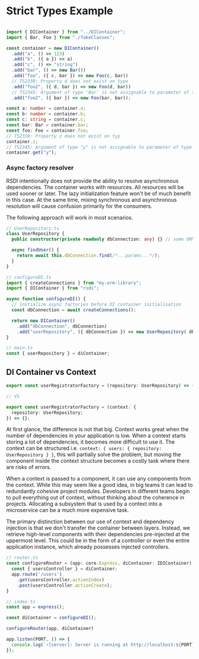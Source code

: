 # Strict Types Example


```typescript

import { DIContainer } from "../DIContainer";
import { Bar, Foo } from "./fakeClasses";

const container = new DIContainer()
  .add("a", () => 123)
  .add("b", ({ a }) => a)
  .add("c", () => "string")
  .add("bar", () => new Bar())
  .add("foo", ({ c, bar }) => new Foo(c, bar))
  // TS2339: Property d does not exist on type
  .add("foo2", ({ d, bar }) => new Foo(d, bar))
  // TS2345: Argument of type 'Bar' is not assignable to parameter of type 'string'.
  .add("foo2", ({ bar }) => new Foo(bar, bar));

const a: number = container.a;
const b: number = container.b;
const c: string = container.c;
const bar: Bar = container.bar;
const foo: Foo = container.foo;
// TS2339: Property z does not exist on typ
container.z;
// TS2345: Argument of type "y" is not assignable to parameter of type "a" | "b" | "c" | "bar" | "foo" | "foo2"
container.get("y");

```


### Async factory resolver

RSDI intentionally does not provide the ability to resolve asynchronous dependencies. The container works with
resources. All resources will be used sooner or later. The lazy initialization feature won't be of much benefit
in this case. At the same time, mixing synchronous and asynchronous resolution will cause confusion primarily for
the consumers.

The following approach will work in most scenarios.

```typescript
// UserRepository.ts
class UserRepository {
  public constructor(private readonly dbConnection: any) {} // some ORM that requires opened connection

  async findUser() {
    return await this.dbConnection.find(/*...params...*/);
  }
}

// configureDI.ts
import { createConnections } from "my-orm-library";
import { DIContainer } from "rsdi";

async function configureDI() {
  // initialize async factories before DI container initialisation
  const dbConnection = await createConnections();

  return new DIContainer()
    .add("dbConnection", dbConnection)
    .add("userRepository", ({ dbConnection }) => new UserRepository( dbConnection ));
}

// main.ts
const { userRepository } = diContainer;
```



## DI Container vs Context

```typescript
export const userRegistratorFactory = (repository: UserRepository) => {};

// VS

export const userRegistratorFactory = (context: {
  repository: UserRepository;
}) => {};
```

At first glance, the difference is not that big. Context works great when the number of dependencies in your application is
low. When a context starts storing a lot of dependencies, it becomes more difficult to use it. The context can be
structured i.e. `context: { users: { repository: UserRepository } }`, this will partially solve the problem, but moving
the component inside the context structure becomes a costly task where there are risks of errors.

When a context is passed to a component, it can use any components from the context. While this may seem like a good idea,
in big teams it can lead to redundantly cohesive project modules. Developers in different teams begin to pull everything
out of context, without thinking about the coherence in projects. Allocating a subsystem that is used by a context into
a microservice can be a much more expensive task.

The primary distinction between our use of context and dependency injection is that we don't transfer the container 
between layers. Instead, we retrieve high-level components with their dependencies pre-injected at the uppermost level. 
This could be in the form of a controller or even the entire application instance, which already possesses injected 
controllers.


```typescript
// router.ts
const configureRouter = (app: core.Express, diContainer: IDIContainer) => {
  const { usersController } = diContainer;
  app.route('/users')
    .get(usersController.actionIndex)
    .post(usersController.actionCreate);
}

// index.ts
const app = express();

const diContainer = configureDI();

configureRouter(app, diContainer)

app.listen(PORT, () => {
  console.log(`⚡️[server]: Server is running at http://localhost:${PORT}`);
});
```
